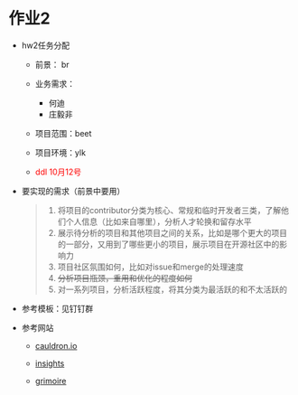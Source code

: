 # 作业2

- hw2任务分配
  - 前景： br
  - 业务需求：
    - 何迪
    - 庄毅非

  - 项目范围：beet
  - 项目环境：ylk
  - <font color="red">ddl 10月12号</font>

- 要实现的需求（前景中要用）

  >1. 将项目的contributor分类为核心、常规和临时开发者三类，了解他们个人信息（比如来自哪里），分析人才轮换和留存水平
  >2. 展示待分析的项目和其他项目之间的关系，比如是哪个更大的项目的一部分，又用到了哪些更小的项目，展示项目在开源社区中的影响力
  >3. 项目社区氛围如何，比如对issue和merge的处理速度
  >4. <del>分析项目瓶颈，重用和优化的程度如何</del>
  >5. 对一系列项目，分析活跃程度，将其分类为最活跃的和不太活跃的
  
- 参考模板：见钉钉群

- 参考网站

  - [cauldron.io](https://cauldron.io/project/6842?from_date=2021-09-27&to_date=2022-09-27&tab=community-overview)

  - [insights](https://insights.lfx.linuxfoundation.org/projects/korg/dashboard;subTab=earned_media)

  - [grimoire](https://dashboard.documentfoundation.org/app/kibana#/dashboard/Overview)

     

